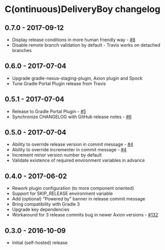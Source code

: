 # C(ontinuous)DeliveryBoy changelog

## 0.7.0 - 2017-09-12

 - Display release conditions in more human friendly way - [#8](https://github.com/szpak/CDeliveryBoy/issues/8)
 - Disable remote branch validation by default - Travis works on detached branches

## 0.6.0 - 2017-07-04

 - Upgrade gradle-nexus-staging-plugin, Axion plugin and Spock
 - Tune Gradle Portal Plugin release from Travis

## 0.5.1 - 2017-07-04

 - Release to Gradle Portal Plugin - [#5](https://github.com/szpak/CDeliveryBoy/issues/5)
 - Synchronize CHANGELOG with GitHub release notes - [#6](https://github.com/szpak/CDeliveryBoy/issues/6) 

## 0.5.0 - 2017-07-04

 - Ability to override release version in commit message - [#4](https://github.com/szpak/CDeliveryBoy/issues/4)
 - Ability to override incrementer in commit message - [#4](https://github.com/szpak/CDeliveryBoy/issues/4)
 - Increment minor version number by default 
 - Validate existence of required environment variables in advance
  
## 0.4.0 - 2017-06-02

 - Rework plugin configuration (to more component oriented)
 - Support for SKIP_RELEASE environment variable
 - Add (optional) "Powered by" banner in release commit message
 - Bring compatibility with Gradle 3
 - Upgrade key dependencies
 - Workaround for 3 release commits bug in newer Axion versions - [#132](https://github.com/allegro/axion-release-plugin/issues/132) 

## 0.3.0 - 2016-10-09

 - Initial (self-hosted) release 
